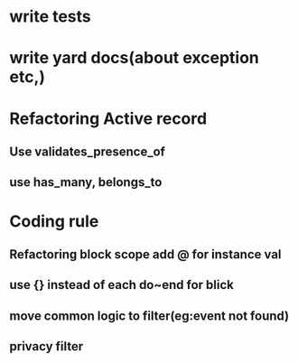 # write tests
# write yard docs(about exception etc,)

# Refactoring Active record
## Use validates_presence_of
## use has_many, belongs_to

# Coding rule
## Refactoring block scope add @ for instance val
## use {} instead of each do~end for blick

## move common logic to filter(eg:event not found)
## privacy filter
